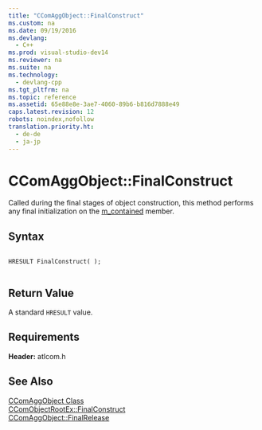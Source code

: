 ```yaml
---
title: "CComAggObject::FinalConstruct"
ms.custom: na
ms.date: 09/19/2016
ms.devlang: 
  - C++
ms.prod: visual-studio-dev14
ms.reviewer: na
ms.suite: na
ms.technology: 
  - devlang-cpp
ms.tgt_pltfrm: na
ms.topic: reference
ms.assetid: 65e88e8e-3ae7-4060-89b6-b816d7888e49
caps.latest.revision: 12
robots: noindex,nofollow
translation.priority.ht: 
  - de-de
  - ja-jp
---
```

# CComAggObject::FinalConstruct
Called during the final stages of object construction, this method performs any final initialization on the [m_contained](../vs140/CComAggObject--m_contained.md) member.  
  
## Syntax  
  
```  
  
HRESULT FinalConstruct( );  
  
```  
  
## Return Value  
 A standard `HRESULT` value.  
  
## Requirements  
 **Header:** atlcom.h  
  
## See Also  
 [CComAggObject Class](../vs140/CComAggObject-Class.md)   
 [CComObjectRootEx::FinalConstruct](../vs140/CComObjectRootEx--FinalConstruct.md)   
 [CComAggObject::FinalRelease](../vs140/CComAggObject--FinalRelease.md)